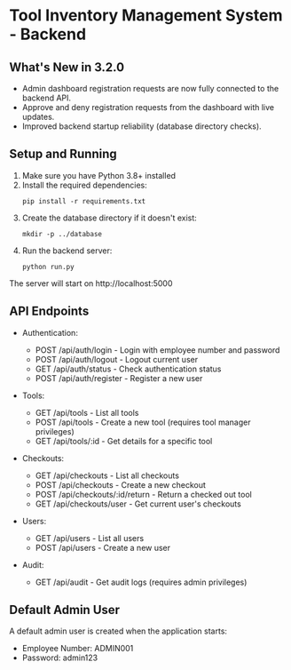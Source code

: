 # Tool Inventory Management System - Backend

## What's New in 3.2.0
- Admin dashboard registration requests are now fully connected to the backend API.
- Approve and deny registration requests from the dashboard with live updates.
- Improved backend startup reliability (database directory checks).

## Setup and Running

1. Make sure you have Python 3.8+ installed
2. Install the required dependencies:
   ```
   pip install -r requirements.txt
   ```
3. Create the database directory if it doesn't exist:
   ```
   mkdir -p ../database
   ```
4. Run the backend server:
   ```
   python run.py
   ```

The server will start on http://localhost:5000

## API Endpoints

- Authentication:
  - POST /api/auth/login - Login with employee number and password
  - POST /api/auth/logout - Logout current user
  - GET /api/auth/status - Check authentication status
  - POST /api/auth/register - Register a new user
  
- Tools:
  - GET /api/tools - List all tools
  - POST /api/tools - Create a new tool (requires tool manager privileges)
  - GET /api/tools/:id - Get details for a specific tool
  
- Checkouts:
  - GET /api/checkouts - List all checkouts
  - POST /api/checkouts - Create a new checkout
  - POST /api/checkouts/:id/return - Return a checked out tool
  - GET /api/checkouts/user - Get current user's checkouts
  
- Users:
  - GET /api/users - List all users
  - POST /api/users - Create a new user
  
- Audit:
  - GET /api/audit - Get audit logs (requires admin privileges)

## Default Admin User

A default admin user is created when the application starts:
- Employee Number: ADMIN001
- Password: admin123
